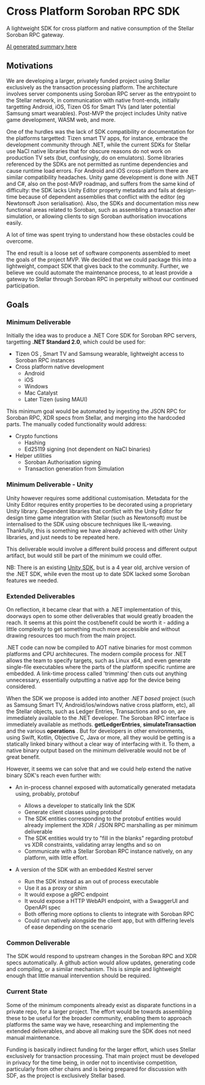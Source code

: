 # Cross Platform Soroban RPC SDK
A lightweight SDK for cross platform and native consumption of the Stellar Soroban RPC gateway.

[AI generated summary here](README-Claude.md)

## Motivations
We are developing a larger, privately funded project using Stellar exclusively as the transaction processing platform. The architecture
involves server components using Soroban RPC server as the entrypoint to the Stellar network, in communication with native front-ends, initially 
targetting Android, iOS, Tizen OS for Smart TVs (and later potential Samsung smart wearables). Post-MVP the project includes Unity
native game development, WASM web, and more. 

One of the hurdles was the lack of SDK compatibility or documentation for the platforms targetted: Tizen smart TV apps, for instance, embrace the development community through .NET,
while the current SDKs for Stellar use NaCl native libraries that for obscure reasons do not 
work on production TV sets (but, confusingly, do on emulators). Some libraries referenced by the SDKs are not permitted as runtime dependencies and cause 
runtime load errors. For Android and iOS cross-platform there are similar compatibility headaches. Unity game development is done
with .NET and C#, also on the post-MVP roadmap, and suffers from the same kind of difficulty: the SDK lacks Unity Editor property
metadata and fails at design-time because of dependent assemblies that conflict with the editor (eg Newtonsoft Json serialisation). 
Also, the SDKs and documentation miss new functional areas related to Soroban, such as assembling a transaction after simulation, or allowing clients to sign
Soroban authorisation invocations easily. 

A lot of time was spent trying to understand how these obstacles could be overcome. 

The end result is a loose set of software components assembled to meet the goals of the project MVP. We decided that we could 
package this into a lightweight, compact SDK that gives back to the community. Further, we believe we could automate the 
maintenance process, to at least provide a gateway to Stellar through Soroban RPC in perpetuity without our continued participation.

## Goals

### Minimum Deliverable
Initially the idea was to produce a .NET Core SDK for Soroban RPC servers, targetting **.NET Standard 2.0**, which could be used for:

- Tizen OS , Smart TV and Samsung wearable, lightweight access to Soroban RPC instances
- Cross platform native development 
	- Android
	- iOS
	- Windows
	- Mac Catalyst 
	- Later Tizen (using MAUI)

This minimum goal would be automated by ingesting the JSON RPC for Soroban RPC, XDR specs from Stellar, and merging into the hardcoded parts.
The manually coded functionality would address:

-  Crypto functions 
	-  Hashing
	-  Ed25119 signing (not dependent on NaCl binaries)
-  Helper utilities
	- Soroban Authorisation signing
	- Transaction generation from Simulation

### Minimum Deliverable - Unity

Unity however requires some additional customisation. Metadata for the Unity Editor requires entity properties to be decorated
using a proprietary Unity library. Dependent libraries that conflict with the Unity Editor for design time game integration
with Stellar (such as Newtonsoft) must be internalised to the SDK using obscure techniques like IL-weaving. Thankfully, this
is something we have already achieved with other Unity libraries, and just needs to be repeated here.

This deliverable would involve a different build process and different output artifact, but would still be part of the minimum
we could offer.

NB: There is an existing [Unity SDK](https://github.com/Kirbyrawr/stellar-sdk-unity), but is a 4 year old, archive version of the
.NET SDK, while even the most up to date SDK lacked some Soroban features we needed.

### Extended Deliverables

On reflection, it became clear that with a .NET implementation of this, doorways open to some other deliverables that would
greatly broaden the reach. It seems at this point the cost/benefit could be worth it - adding a little complexity
to get something much more accessible and without drawing resources too much from the main project.

.NET code can now be compiled to AOT native binaries for most common platforms and CPU architecures. The modern compile process for .NET
allows the team to specify targets, such as Linux x64, and even generate single-file executables where the parts of the platform
specific runtime are embedded. A link-time process called 'trimming' then cuts out anything unnecessary, essentially outputting a
native app for the device being considered.

When the SDK we propose is added into another *.NET based* project (such as Samsung Smart TV, Android/ios/windows native cross platform, etc), all the Stellar objects, such as Ledger Entries, Transactions and so on,
are immediately available to the .NET developer. The Soroban RPC interface is immediately available as methods. **getLedgerEntries**,
**simulateTransaction** and the various **operations** . But for developers in other environments, using Swift, Kotlin, Objective C, Java
or more, all they would be getting is a statically linked binary without a clear way of interfacing with it. To them, a native binary output based on the minimum deliverable would not be of great benefit.

However, it seems we can solve that and we could help extend the native binary SDK's reach even further
with:

- An in-process channel exposed with automatically generated metadata using, probably, protobuf
	- Allows a developer to statically link the SDK
	- Generate client classes using protobuf
	- The SDK entities corresponding to the protobuf entities would already implement the XDR / JSON RPC marshalling as per minimum deliverable
	- The SDK entities would try to "fill in the blanks" regarding protobuf vs XDR constraints, validating array lengths and so on
	- Communicate with a Stellar Soroban RPC instance natively, on any platform, with little effort.

- A version of the SDK with an embedded Kestrel server
	- Run the SDK instead as an out of process executable
	- Use it as a proxy or shim
	- It would expose a gRPC endpoint
	- It would expose a HTTP WebAPI endpoint, with a SwaggerUI and OpenAPI spec
	- Both offering more options to clients to integrate with Soroban RPC
	- Could run natively alongside the client app, but with differing levels of ease depending on the scenario


### Common Deliverable

The SDK would respond to upstream changes in the Soroban RPC and XDR specs automatically. A github action would allow 
updates, generating code and compiling, or a similar mechanism. This is simple and lightweight enough that little manual intervention
should be required.


### Current State

Some of the minimum components already exist as disparate functions in a private repo, for a larger project.
The effort would be towards assembling these to be useful for the broader community, enabling them to approach platforms
the same way we have, researching and implementing the extended deliverables, and above all making sure the SDK does not
need manual maintenance.

Funding is basically indirect funding for the larger effort, which uses Stellar exclusively for transaction processing.
That main project must be developed in privacy for the time being, in order not to incentivise competition, particularly 
from other chains and is being prepared for discussion with SDF, as the project is exclusively Stellar based.
